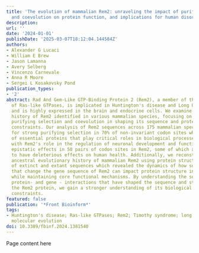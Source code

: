 ```yaml
---
title: 'The evolution of mammalian Rem2: unraveling the impact of purifying selection
  and coevolution on protein function, and implications for human disorders'
description:
url: ''
date: '2024-01-01'
publishDate: '2025-03-07T18:12:04.144584Z'
authors:
- Alexander G Lucaci
- William E Brew
- Jason Lamanna
- Avery Selberg
- Vincenzo Carnevale
- Anna R Moore
- Sergei L Kosakovsky Pond
publication_types:
- '2'
abstract: Rad And Gem-Like GTP-Binding Protein 2 (Rem2), a member of the RGK family
  of Ras-like GTPases, is implicated in Huntington's disease and Long QT Syndrome
  and is highly expressed in the brain and endocrine cells. We examine the evolutionary
  history of Rem2 identified in various mammalian species, focusing on the role of
  purifying selection and coevolution in shaping its sequence and protein structural
  constraints. Our analysis of Rem2 sequences across 175 mammalian species found evidence
  for strong purifying selection in 70% of non-invariant codon sites which is characteristic
  of essential proteins that play critical roles in biological processes and is consistent
  with Rem2's role in the regulation of neuronal development and function. We inferred
  epistatic effects in 50 pairs of codon sites in Rem2, some of which are predicted
  to have deleterious effects on human health. Additionally, we reconstructed the
  ancestral evolutionary history of mammalian Rem2 using protein structure prediction
  of extinct and extant sequences which revealed the dynamics of how substitutions
  that change the gene sequence of Rem2 can impact protein structure in variable regions
  while maintaining core functional mechanisms. By understanding the selective pressures,
  protein- and gene - interactions that have shaped the sequence and structure of
  the Rem2 protein, we gain a stronger understanding of its biological and functional
  constraints.
featured: false
publication: '*Front Bioinform*'
tags:
- Huntington's disease; Ras-like GTPases; Rem2; Timothy syndrome; long QT syndrome;
  molecular evolution
doi: 10.3389/fbinf.2024.1381540
---
```


Page content here